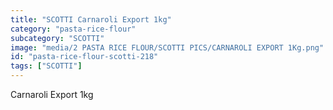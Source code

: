 ```yaml
---
title: "SCOTTI Carnaroli Export 1kg"
category: "pasta-rice-flour"
subcategory: "SCOTTI"
image: "media/2 PASTA RICE FLOUR/SCOTTI PICS/CARNAROLI EXPORT 1Kg.png"
id: "pasta-rice-flour-scotti-218"
tags: ["SCOTTI"]
---
```


Carnaroli Export 1kg
